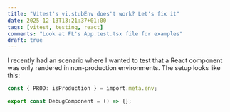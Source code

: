```yaml
---
title: "Vitest's vi.stubEnv does't work? Let's fix it"
date: 2025-12-13T13:21:37+01:00
tags: [vitest, testing, react]
comments: "Look at FL's App.test.tsx file for examples"
draft: true
---
```


I recently had an scenario where I wanted to test that a React component was only rendered in non-production environments. The setup looks like this:

```typescript
const { PROD: isProduction } = import.meta.env;

export const DebugComponent = () => {};
```
